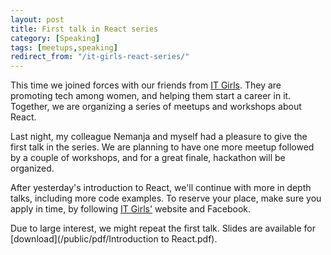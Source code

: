 ```yaml
---
layout: post
title: First talk in React series
category: [Speaking]
tags: [meetups,speaking]
redirect_from: "/it-girls-react-series/"
---
```


This time we joined forces with our friends from [IT Girls](http://itgirls.rs/).
They are promoting tech among women, and helping them start a career in it.
Together, we are organizing a series of meetups and workshops about React.

Last night, my colleague Nemanja and myself had a pleasure to give the first talk in the series.
We are planning to have one more meetup followed by a couple of workshops,
and for a great finale, hackathon will be organized.

After yesterday's introduction to React, we'll continue with more in depth talks,
including more code examples. To reserve your place, make sure you apply in time,
by following [IT Girls'](http://itgirls.rs/) website and Facebook.

Due to large interest, we might repeat the first talk.
Slides are available for [download](/public/pdf/Introduction to React.pdf).
